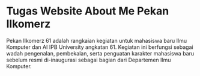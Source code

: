 # Tugas Website About Me Pekan Ilkomerz

Pekan Ilkomerz 61 adalah rangkaian kegiatan untuk mahasiswa baru Ilmu Komputer dan AI IPB University angkatan 61. Kegiatan ini berfungsi sebagai wadah pengenalan, pembekalan, serta penguatan karakter mahasiswa baru sebelum resmi di-inaugurasi sebagai bagian dari Departemen Ilmu Komputer.


<img src="" alt="">

